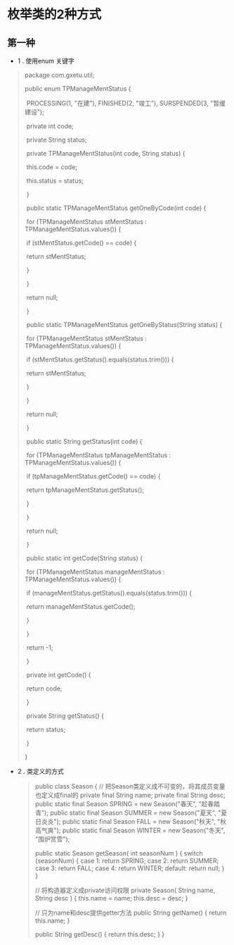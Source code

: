 # 枚举类的2种方式

## 第一种

* 1 . 使用enum 关键字

>package com.gxetu.util;
>
>
>
>public enum TPManageMentStatus {
>
>​	PROCESSING(1, "在建"), FINISHED(2, "竣工"), SURSPENDED(3, "暂缓建设");
>
>
>
>​	private int code;
>
>​	private String status;
>
>
>
>​	private TPManageMentStatus(int code, String status) {
>
>​		this.code = code;
>
>​		this.status = status;
>
>​	}
>
>
>
>​	public static TPManageMentStatus getOneByCode(int code) {
>
>​		for (TPManageMentStatus stMentStatus : TPManageMentStatus.values()) {
>
>​			if (stMentStatus.getCode() == code) {
>
>​				return stMentStatus;
>
>​			}
>
>​		}
>
>​		return null;
>
>​	}
>
>
>
>​	public static TPManageMentStatus getOneByStatus(String status) {
>
>​		for (TPManageMentStatus stMentStatus : TPManageMentStatus.values()) {
>
>​			if (stMentStatus.getStatus().equals(status.trim())) {
>
>​				return stMentStatus;
>
>​			}
>
>​		}
>
>​		return null;
>
>​	}
>
>
>
>​	public static String getStatus(int code) {
>
>​		for (TPManageMentStatus tpManageMentStatus : TPManageMentStatus.values()) {
>
>​			if (tpManageMentStatus.getCode() == code) {
>
>​				return tpManageMentStatus.getStatus();
>
>​			}
>
>​		}
>
>​		return null;
>
>​	}
>
>
>
>​	public static int getCode(String status) {
>
>​		for (TPManageMentStatus manageMentStatus : TPManageMentStatus.values()) {
>
>​			if (manageMentStatus.getStatus().equals(status.trim())) {
>
>​				return manageMentStatus.getCode();
>
>​			}
>
>​		}
>
>​		return -1;
>
>​	}
>
>
>
>​	private int getCode() {
>
>​		return code;
>
>​	}
>
>
>
>​	private String getStatus() {
>
>​		return status;
>
>​	}
>
>
>
>}
>
>

* 2 . 类定义的方式

  >public class Season {
  >    // 把Season类定义成不可变的，将其成员变量也定义成final的
  >    private final String name;
  >    private final String desc;
  >    public static final Season SPRING
  >            = new Season("春天", "趁春踏青");
  >    public static final Season SUMMER
  >            = new Season("夏天", "夏日炎炎");
  >    public static final Season FALL
  >            = new Season("秋天", "秋高气爽");
  >    public static final Season WINTER
  >            = new Season("冬天", "围炉赏雪");
  >
  >    public static Season getSeason( int seasonNum ) {
  >        switch (seasonNum) {
  >            case 1:
  >                return SPRING;
  >            case 2:
  >                return SUMMER;
  >            case 3:
  >                return FALL;
  >            case 4:
  >                return WINTER;
  >            default:
  >                return null;
  >        }
  >    }
  >     
  >    // 将构造器定义成private访问权限
  >    private Season( String name, String desc ) {
  >        this.name = name;
  >        this.desc = desc;
  >    }
  >     
  >    // 只为name和desc提供getter方法
  >    public String getName() {
  >        return this.name;
  >    }
  >     
  >    public String getDesc() {
  >        return this.desc;
  >    }
  >}
  >
  >
  >
  >